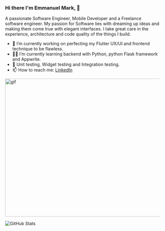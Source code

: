 ### Hi there I'm Emmanuel Mark, 👋

A passionate Software Engineer, Mobile Developer and a Freelance software engineer. My passion for Software lies with dreaming up ideas and making them come true with elegant interfaces. I take great care in the experience, architecture and code quality of the things I build. 

- 🔭 I’m currently working on perfecting my Flutter UX/UI and frontend technique to be flawless.
- 👨‍💻 I’m currently learning backend with Python, python Flask framework and Appwrite.
- 🤔 Unit testing, Widget testing and Integration testing.
- 📫 How to reach me: [LinkedIn](https://www.linkedin.com/in/emmanuel-ndaliro-501771124/)

<p><img align="center" alt="gif" src="https://user-images.githubusercontent.com/33391934/143764854-94adc43f-03f6-4a94-84df-603ac5b98737.gif" width="600" height="450" /></p>

![GitHub Stats](https://github-readme-stats.vercel.app/api?username=kram254&theme=radical)



<!--
**kram254/kram254** is a ✨ _special_ ✨ repository because its `README.md` (this file) appears on your GitHub profile.
![giphy](https://user-images.githubusercontent.com/33391934/143764854-94adc43f-03f6-4a94-84df-603ac5b98737.gif)
Here are some ideas to get you started:

- 📫 How to reach me: [LinkedIn](https://www.linkedin.com/in/emmanuel-ndaliro-501771124/)
- 📧 Mail me [here]|

- 🔭 I’m currently working on ...
- 🌱 I’m currently learning ...
- 👯 I’m looking to collaborate on ...
- 🤔 I’m looking for help with ...
- 💬 Ask me about ...
- 📫 How to reach me: ...
- 😄 Pronouns: ...
- ⚡ Fun fact: ...
-->
